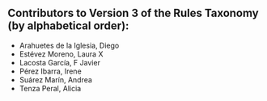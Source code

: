 ## Contributors to Version 3 of the Rules Taxonomy (by alphabetical order):
- Arahuetes de la Iglesia, Diego
- Estévez Moreno, Laura X
- Lacosta García, F Javier
- Pérez Ibarra, Irene
- Suárez Marín, Andrea
- Tenza Peral, Alicia
